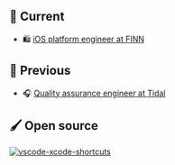 ## 💼 Current
 - 🛍️ [iOS platform engineer at FINN](https://www.finn.no)


## 🏢 Previous
- 🎧 [Quality assurance engineer at Tidal](https://tidal.com)


## 🖌️ Open source
[![vscode-xcode-shortcuts](https://github-readme-stats.vercel.app/api/pin/?username=robinsalehjan&repo=vscode-xcode-shortcuts&theme=gradient)](https://github.com/robinsalehjan/vscode-xcode-shortcuts)
